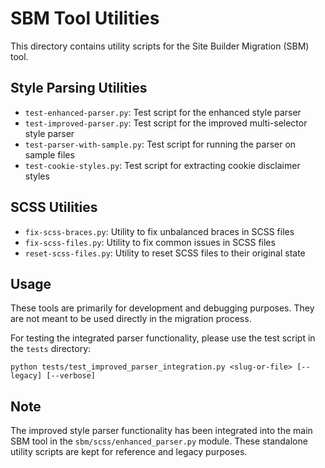 # SBM Tool Utilities

This directory contains utility scripts for the Site Builder Migration (SBM) tool.

## Style Parsing Utilities

- `test-enhanced-parser.py`: Test script for the enhanced style parser
- `test-improved-parser.py`: Test script for the improved multi-selector style parser
- `test-parser-with-sample.py`: Test script for running the parser on sample files
- `test-cookie-styles.py`: Test script for extracting cookie disclaimer styles

## SCSS Utilities

- `fix-scss-braces.py`: Utility to fix unbalanced braces in SCSS files
- `fix-scss-files.py`: Utility to fix common issues in SCSS files
- `reset-scss-files.py`: Utility to reset SCSS files to their original state

## Usage

These tools are primarily for development and debugging purposes. They are not meant to be used directly in the migration process.

For testing the integrated parser functionality, please use the test script in the `tests` directory:

```
python tests/test_improved_parser_integration.py <slug-or-file> [--legacy] [--verbose]
```

## Note

The improved style parser functionality has been integrated into the main SBM tool in the `sbm/scss/enhanced_parser.py` module. These standalone utility scripts are kept for reference and legacy purposes.
